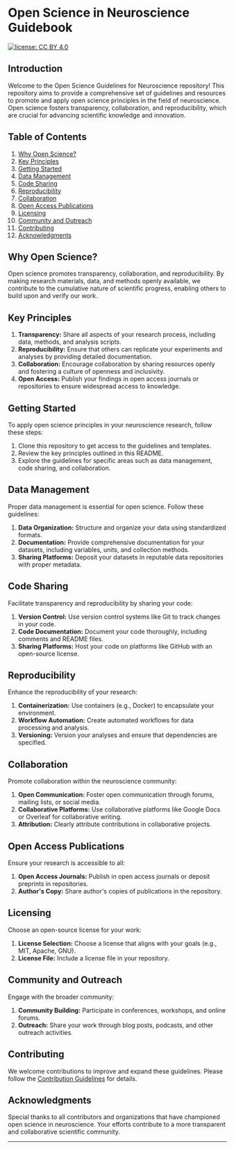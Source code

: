 # Open Science in Neuroscience Guidebook
[![license: CC BY 4.0](https://img.shields.io/badge/license-CC_BY_4.0-lightgrey.svg)](https://creativecommons.org/licenses/by/4.0/)

## Introduction

Welcome to the Open Science Guidelines for Neuroscience repository! This repository aims to provide a comprehensive set of guidelines and resources to promote and apply open science principles in the field of neuroscience. Open science fosters transparency, collaboration, and reproducibility, which are crucial for advancing scientific knowledge and innovation.

## Table of Contents

1. [Why Open Science?](#why-open-science)
2. [Key Principles](#key-principles)
3. [Getting Started](#getting-started)
4. [Data Management](#data-management)
5. [Code Sharing](#code-sharing)
6. [Reproducibility](#reproducibility)
7. [Collaboration](#collaboration)
8. [Open Access Publications](#open-access-publications)
9. [Licensing](#licensing)
10. [Community and Outreach](#community-and-outreach)
11. [Contributing](#contributing)
12. [Acknowledgments](#acknowledgments)

## Why Open Science?

Open science promotes transparency, collaboration, and reproducibility. By making research materials, data, and methods openly available, we contribute to the cumulative nature of scientific progress, enabling others to build upon and verify our work.

## Key Principles

1. **Transparency:** Share all aspects of your research process, including data, methods, and analysis scripts.
2. **Reproducibility:** Ensure that others can replicate your experiments and analyses by providing detailed documentation.
3. **Collaboration:** Encourage collaboration by sharing resources openly and fostering a culture of openness and inclusivity.
4. **Open Access:** Publish your findings in open access journals or repositories to ensure widespread access to knowledge.

## Getting Started

To apply open science principles in your neuroscience research, follow these steps:

1. Clone this repository to get access to the guidelines and templates.
2. Review the key principles outlined in this README.
3. Explore the guidelines for specific areas such as data management, code sharing, and collaboration.

## Data Management

Proper data management is essential for open science. Follow these guidelines:

1. **Data Organization:** Structure and organize your data using standardized formats.
2. **Documentation:** Provide comprehensive documentation for your datasets, including variables, units, and collection methods.
3. **Sharing Platforms:** Deposit your datasets in reputable data repositories with proper metadata.

## Code Sharing

Facilitate transparency and reproducibility by sharing your code:

1. **Version Control:** Use version control systems like Git to track changes in your code.
2. **Code Documentation:** Document your code thoroughly, including comments and README files.
3. **Sharing Platforms:** Host your code on platforms like GitHub with an open-source license.

## Reproducibility

Enhance the reproducibility of your research:

1. **Containerization:** Use containers (e.g., Docker) to encapsulate your environment.
2. **Workflow Automation:** Create automated workflows for data processing and analysis.
3. **Versioning:** Version your analyses and ensure that dependencies are specified.

## Collaboration

Promote collaboration within the neuroscience community:

1. **Open Communication:** Foster open communication through forums, mailing lists, or social media.
2. **Collaborative Platforms:** Use collaborative platforms like Google Docs or Overleaf for collaborative writing.
3. **Attribution:** Clearly attribute contributions in collaborative projects.

## Open Access Publications

Ensure your research is accessible to all:

1. **Open Access Journals:** Publish in open access journals or deposit preprints in repositories.
2. **Author's Copy:** Share author's copies of publications in the repository.

## Licensing

Choose an open-source license for your work:

1. **License Selection:** Choose a license that aligns with your goals (e.g., MIT, Apache, GNU).
2. **License File:** Include a license file in your repository.

## Community and Outreach

Engage with the broader community:

1. **Community Building:** Participate in conferences, workshops, and online forums.
2. **Outreach:** Share your work through blog posts, podcasts, and other outreach activities.

## Contributing

We welcome contributions to improve and expand these guidelines. Please follow the [Contribution Guidelines](CONTRIBUTING.md) for details.

## Acknowledgments

Special thanks to all contributors and organizations that have championed open science in neuroscience. Your efforts contribute to a more transparent and collaborative scientific community.

---

